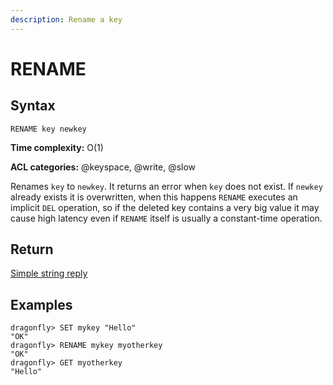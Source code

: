 ```yaml
---
description: Rename a key
---
```


# RENAME

## Syntax

    RENAME key newkey

**Time complexity:** O(1)

**ACL categories:** @keyspace, @write, @slow

Renames `key` to `newkey`.
It returns an error when `key` does not exist.
If `newkey` already exists it is overwritten, when this happens `RENAME` executes an implicit `DEL` operation, so if the deleted key contains a very big value it may cause high latency even if `RENAME` itself is usually a constant-time operation.


## Return

[Simple string reply](https://redis.io/docs/reference/protocol-spec/#simple-strings)

## Examples

```shell
dragonfly> SET mykey "Hello"
"OK"
dragonfly> RENAME mykey myotherkey
"OK"
dragonfly> GET myotherkey
"Hello"
```
